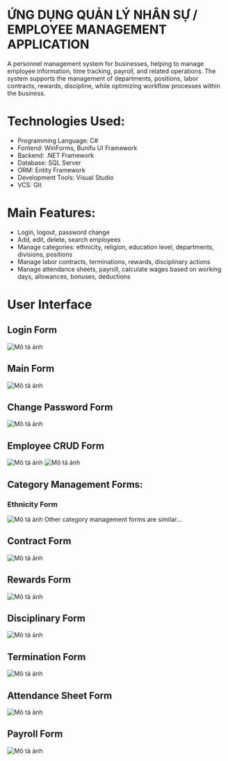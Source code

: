# ỨNG DỤNG QUẢN LÝ NHÂN SỰ / EMPLOYEE MANAGEMENT APPLICATION
A personnel management system for businesses, helping to manage employee information, time tracking, payroll, and related operations. The system supports the management of departments, positions, labor contracts, rewards, discipline, while optimizing workflow processes within the business.
# Technologies Used:
- Programming Language: C#
- Fontend: WinForms, Bunifu UI Framework
- Backend: .NET Framework
- Database: SQL Server
- ORM: Entity Framework
- Development Tools: Visual Studio
- VCS: Git
 # Main Features:
- Login, logout, password change
- Add, edit, delete, search employees
- Manage categories: ethnicity, religion, education level, departments, divisions, positions
- Manage labor contracts, terminations, rewards, disciplinary actions
- Manage attendance sheets, payroll, calculate wages based on working days, allowances, bonuses, deductions
# User Interface
## Login Form
![Mô tả ảnh](https://raw.githubusercontent.com/tynkeyrm0511/QUANLYNHANSU/refs/heads/master/Images_Readme/FormDangNhap.png)
## Main Form
![Mô tả ảnh](https://raw.githubusercontent.com/tynkeyrm0511/QUANLYNHANSU/refs/heads/master/Images_Readme/Form%20Cha.png)
## Change Password Form
![Mô tả ảnh](https://raw.githubusercontent.com/tynkeyrm0511/QUANLYNHANSU/refs/heads/master/Images_Readme/Form%20Doi%20Mat%20Khau.png)
## Employee CRUD Form
![Mô tả ảnh](https://raw.githubusercontent.com/tynkeyrm0511/QUANLYNHANSU/refs/heads/master/Images_Readme/CRUD_NhanVien_1.png)
![Mô tả ảnh](https://raw.githubusercontent.com/tynkeyrm0511/QUANLYNHANSU/refs/heads/master/Images_Readme/CRUD_NhanVien_2.png)
## Category Management Forms: 
### Ethnicity Form
![Mô tả ảnh](https://raw.githubusercontent.com/tynkeyrm0511/QUANLYNHANSU/refs/heads/master/Images_Readme/CRUD_DanToc.png)
Other category management forms are similar...
## Contract Form
![Mô tả ảnh](https://raw.githubusercontent.com/tynkeyrm0511/QUANLYNHANSU/refs/heads/master/Images_Readme/CRUD_HopDong.png)
## Rewards Form
![Mô tả ảnh](https://github.com/tynkeyrm0511/QUANLYNHANSU/blob/master/Images_Readme/CRUD_KhenThuong.png)
## Disciplinary Form
![Mô tả ảnh](https://github.com/tynkeyrm0511/QUANLYNHANSU/blob/master/Images_Readme/CRUD_KyLuat.png)
## Termination Form
![Mô tả ảnh](https://github.com/tynkeyrm0511/QUANLYNHANSU/blob/master/Images_Readme/CRUD_ThoiViec.png)
## Attendance Sheet Form
![Mô tả ảnh](https://github.com/tynkeyrm0511/QUANLYNHANSU/blob/master/Images_Readme/CRUD_BangCong.png)
## Payroll Form
![Mô tả ảnh](https://github.com/tynkeyrm0511/QUANLYNHANSU/blob/master/Images_Readme/CRUD_BangLuong.png)
